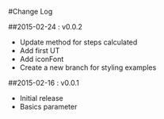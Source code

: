 #Change Log

##2015-02-24 : v0.0.2
+ Update method for steps calculated
+ Add first UT
+ Add iconFont
+ Create a new branch for styling examples


##2015-02-16 : v0.0.1
+ Initial release
+ Basics parameter 
